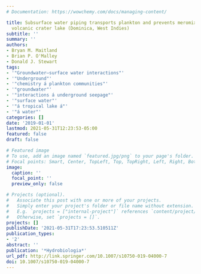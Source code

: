```yaml
---
# Documentation: https://wowchemy.com/docs/managing-content/

title: Subsurface water piping transports plankton and prevents meromixis in a deep
  volcanic crater lake (Dominica, West Indies)
subtitle: ''
summary: ''
authors:
- Bryan M. Maitland
- Brian P. O'Malley
- Donald J. Stewart
tags:
- '"Groundwater–surface water interactions"'
- '"Underground"'
- '"chemistry á plankton communities"'
- '"groundwater"'
- '"interactions á underground seepage"'
- '"surface water"'
- '"á tropical lake á"'
- '"á water"'
categories: []
date: '2019-01-01'
lastmod: 2021-05-31T12:23:53-05:00
featured: false
draft: false

# Featured image
# To use, add an image named `featured.jpg/png` to your page's folder.
# Focal points: Smart, Center, TopLeft, Top, TopRight, Left, Right, BottomLeft, Bottom, BottomRight.
image:
  caption: ''
  focal_point: ''
  preview_only: false

# Projects (optional).
#   Associate this post with one or more of your projects.
#   Simply enter your project's folder or file name without extension.
#   E.g. `projects = ["internal-project"]` references `content/project/deep-learning/index.md`.
#   Otherwise, set `projects = []`.
projects: []
publishDate: '2021-05-31T17:23:53.510511Z'
publication_types:
- '2'
abstract: ''
publication: '*Hydrobiologia*'
url_pdf: http://link.springer.com/10.1007/s10750-019-04000-7
doi: 10.1007/s10750-019-04000-7
---
```

